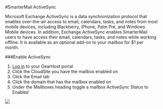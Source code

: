 #SmarterMail ActiveSync

Microsoft Exchange ActiveSync is a data synchronization protocol that enables over-the-air access to email, calendars, tasks, and notes from most mobile devices, including Blackberry, iPhone, Palm Pre, and Windows Mobile devices. In addition, Exchange ActiveSync enables SmarterMail users to have access their email, calendars, tasks, and notes while working offline. It is available as an optional add-on to your mailbox for $1 per month.

###Enable ActiveSync
1. [Log in](https://my.gearhost.com) to your GearHost portal
2. Click the CloudSite you have the mailbox enabled on
3. Click the Email tab
4. Click the domain that has the mailbox enabled on
5. Under the Mailboxes heading toggle a mailbox ActiveSync Status to Enabled

![](https://raw.githubusercontent.com/GearHost/docs/master/Images/activesync.png)